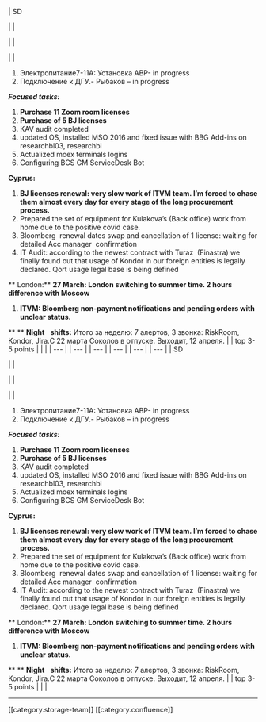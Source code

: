 





| SD

 | 
| 

 | 
|    

 | 
| 
1. Электропитание7-11A: Установка АВР- in progress
1. Подключение к ДГУ.- Рыбаков – in progress

 **_Focused tasks:_** 
1.  **Purchase 11 Zoom room licenses** 
1.  **Purchase of 5 BJ licenses** 
1. KAV audit completed
1. updated OS, installed MSO 2016 and fixed issue with BBG Add-ins on researchbl03, researchbl
1. Actualized moex terminals logins
1. Configuring BCS GM ServiceDesk Bot

 **Cyprus:** 
1.  **BJ licenses renewal: very slow work of ITVM team. I’m forced to chase them almost every day for every stage of the long procurement process.** 
1. Prepared the set of equipment for Kulakova’s (Back office) work from home due to the positive covid case.
1. Bloomberg  renewal dates swap and cancellation of 1 license: waiting for detailed Acc manager  confirmation
1. IT Audit: according to the newest contract with Turaz  (Finastra) we finally found out that usage of Kondor in our foreign entities is legally declared. Qort usage legal base is being defined

 ** London:**  **27 March: London switching to summer time. 2 hours difference with Moscow** 
1.  **ITVM: Bloomberg non-payment notifications and pending orders with unclear status.** 

 ** **  **Night**   **shifts:** Итого за неделю: 7 алертов, 3 звонка: RiskRoom, Kondor, Jira.С 22 марта Соколов в отпуске. Выходит, 12 апреля. | 
| top 3-5 points | 
|  | 
|  --- | 
|  --- | 
|  --- | 
|  --- | 
|  --- | 
|  --- | 
| SD

 | 
| 

 | 
|    

 | 
| 
1. Электропитание7-11A: Установка АВР- in progress
1. Подключение к ДГУ.- Рыбаков – in progress

 **_Focused tasks:_** 
1.  **Purchase 11 Zoom room licenses** 
1.  **Purchase of 5 BJ licenses** 
1. KAV audit completed
1. updated OS, installed MSO 2016 and fixed issue with BBG Add-ins on researchbl03, researchbl
1. Actualized moex terminals logins
1. Configuring BCS GM ServiceDesk Bot

 **Cyprus:** 
1.  **BJ licenses renewal: very slow work of ITVM team. I’m forced to chase them almost every day for every stage of the long procurement process.** 
1. Prepared the set of equipment for Kulakova’s (Back office) work from home due to the positive covid case.
1. Bloomberg  renewal dates swap and cancellation of 1 license: waiting for detailed Acc manager  confirmation
1. IT Audit: according to the newest contract with Turaz  (Finastra) we finally found out that usage of Kondor in our foreign entities is legally declared. Qort usage legal base is being defined

 ** London:**  **27 March: London switching to summer time. 2 hours difference with Moscow** 
1.  **ITVM: Bloomberg non-payment notifications and pending orders with unclear status.** 

 ** **  **Night**   **shifts:** Итого за неделю: 7 алертов, 3 звонка: RiskRoom, Kondor, Jira.С 22 марта Соколов в отпуске. Выходит, 12 апреля. | 
| top 3-5 points | 
|  | 







*****

[[category.storage-team]] 
[[category.confluence]] 
